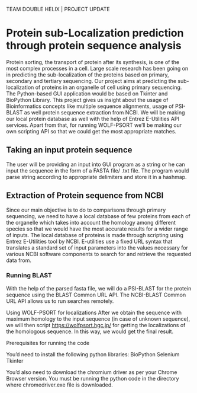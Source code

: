 TEAM DOUBLE HELIX | PROJECT UPDATE 
# Protein sub-Localization prediction through protein sequence analysis	

Protein sorting, the transport of protein after its synthesis, is one of the most complex processes in a cell. Large scale research has been going on in predicting the sub-localization of the proteins based on primary, secondary and tertiary sequencing. 
Our project aims at predicting the  sub-localization of proteins in an organelle of cell using primary sequencing. The Python-based GUI application would be based on Tkinter and BioPython Library. This project gives us insight about the usage of Bioinformatics concepts like multiple sequence alignments, usage of PSI-BLAST as well protein sequence extraction from NCBI. We will be making our local protein database as well with the help of Entrez E-Utilities API services. Apart from that, for running WOLF-PSORT we’ll be making our own scripting API so that we could get the most appropriate matches.

## Taking an input protein sequence
The user will be providing an input into GUI program as a string or he can input the sequence in the form of a FASTA file/ .txt file. The program would parse string according to appropriate delimiters and store it in a hashmap.

## Extraction of Protein sequence from NCBI 
Since our main objective is to do to comparisons through primary sequencing, we need to have a local database of few proteins from each of the organelle which takes into account the homology among different species so that we would have the most accurate results for a wider range of inputs. The local database of proteins is made through scripting using Entrez E-Utilities tool by NCBI. E-utilities use a fixed URL syntax that translates a standard set of input parameters into the values necessary for various NCBI software components to search for and retrieve the requested data from.

### Running BLAST 
With the help of the parsed fasta file, we will do a PSI-BLAST for the protein sequence using the BLAST Common URL API. The NCBI-BLAST Common URL API allows us to run searches remotely.




Using WOLF-PSORT for localizations
After we obtain the sequence with maximum homology to the input sequence (in case of unknown sequence), we will then script https://wolfpsort.hgc.jp/ for getting the localizations of the homologous sequence. In this way, we would get the final result.

Prerequisites for running the code

You’d need to install the following python libraries:
BioPython
Selenium
Tkinter

You’d also need to download the chromium driver as per your Chrome Browser version. You must be running the python code in the directory where chromedriver.exe file is downloaded.



